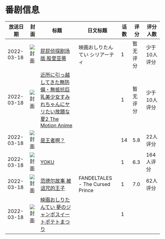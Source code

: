 # 番剧信息

|放送日期|封面|标题|日文标题|话数|评分|评分人数|
|---|---|---|---|---|---|---|
|2022-03-18|![封面](https://lain.bgm.tv/pic/cover/c/3f/65/366217_t660s.jpg)|[屁屁侦探剧场版 股里亚蒂](https://bangumi.tv/subject/366217)|映画おしりたんてい シリアーティ|1|暂无评分|少于10人评分|
|2022-03-18|![封面](https://bangumi.tv/img/no_icon_subject.png)|[近所に引っ越してきた無防備・無抵抗巨乳美少女すみれちゃんにヤリたい放題な夏2 The Motion Anime](https://bangumi.tv/subject/372063)||1|暂无评分|少于10人评分|
|2022-03-18|![封面](https://lain.bgm.tv/pic/cover/c/d2/36/373904_w8M8u.jpg)|[是王者啊？](https://bangumi.tv/subject/373904)||14|5.8|22人评分|
|2022-03-18|![封面](https://lain.bgm.tv/pic/cover/c/d4/d7/374958_uA3u8.jpg)|[YOKU](https://bangumi.tv/subject/374958)||1|6.3|164人评分|
|2022-03-18|![封面](https://bangumi.tv/img/no_icon_subject.png)|[范德尔故事 被诅咒的王子](https://bangumi.tv/subject/376033)|FANDELTALES - The Cursed Prince|1|7.0|62人评分|
|2022-03-18|![封面](https://lain.bgm.tv/pic/cover/c/80/6a/409957_0tTha.jpg)|[映画おしりたんてい 夢のジャンボスイートポテトまつり](https://bangumi.tv/subject/409957)||1|||
